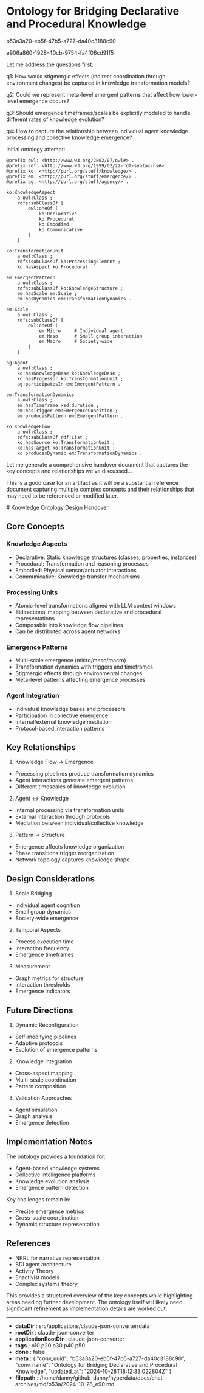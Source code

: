 # Ontology for Bridging Declarative and Procedural Knowledge

b53a3a20-eb5f-47b5-a727-da40c3188c90

e906a860-1928-40cb-9754-fa4f06cd91f5

 Let me address the questions first:

q1: How would stigmergic effects (indirect coordination through environment changes) be captured in knowledge transformation models?

q2: Could we represent meta-level emergent patterns that affect how lower-level emergence occurs?

q3: Should emergence timeframes/scales be explicitly modeled to handle different rates of knowledge evolution?

q4: How to capture the relationship between individual agent knowledge processing and collective knowledge emergence?

Initial ontology attempt:

```turtle
@prefix owl: <http://www.w3.org/2002/07/owl#> .
@prefix rdf: <http://www.w3.org/1999/02/22-rdf-syntax-ns#> .
@prefix ko: <http://purl.org/stuff/knowledge/> .
@prefix em: <http://purl.org/stuff/emergence/> .
@prefix ag: <http://purl.org/stuff/agency/> .

ko:KnowledgeAspect
    a owl:Class ;
    rdfs:subClassOf [
        owl:oneOf (
            ko:Declarative 
            ko:Procedural
            ko:Embodied
            ko:Communicative
        )
    ] .

ko:TransformationUnit
    a owl:Class ;
    rdfs:subClassOf ko:ProcessingElement ;
    ko:hasAspect ko:Procedural .

em:EmergentPattern 
    a owl:Class ;
    rdfs:subClassOf ko:KnowledgeStructure ;
    em:hasScale em:Scale ;
    em:hasDynamics em:TransformationDynamics .

em:Scale
    a owl:Class ;
    rdfs:subClassOf [
        owl:oneOf (
            em:Micro     # Individual agent
            em:Meso      # Small group interaction  
            em:Macro     # Society-wide
        )
    ] .

ag:Agent
    a owl:Class ;
    ko:hasKnowledgeBase ko:KnowledgeBase ;
    ko:hasProcessor ko:TransformationUnit ;
    ag:participatesIn em:EmergentPattern .

em:TransformationDynamics
    a owl:Class ;
    em:hasTimeframe xsd:duration ;
    em:hasTrigger em:EmergenceCondition ;
    em:producesPattern em:EmergentPattern .

ko:KnowledgeFlow 
    a owl:Class ;
    rdfs:subClassOf rdf:List ;
    ko:hasSource ko:TransformationUnit ;
    ko:hasTarget ko:TransformationUnit ;
    ko:producesDynamic em:TransformationDynamics .
```

Let me generate a comprehensive handover document that captures the key concepts and relationships we've discussed...

<antThinking>This is a good case for an artifact as it will be a substantial reference document capturing multiple complex concepts and their relationships that may need to be referenced or modified later.</antThinking>

<antArtifact identifier="knowledge-ontology-handover" type="text/markdown" title="Knowledge Ontology Design Handover">
# Knowledge Ontology Design Handover

## Core Concepts

### Knowledge Aspects
- Declarative: Static knowledge structures (classes, properties, instances)
- Procedural: Transformation and reasoning processes
- Embodied: Physical sensor/actuator interactions
- Communicative: Knowledge transfer mechanisms

### Processing Units
- Atomic-level transformations aligned with LLM context windows
- Bidirectional mapping between declarative and procedural representations
- Composable into knowledge flow pipelines
- Can be distributed across agent networks

### Emergence Patterns
- Multi-scale emergence (micro/meso/macro)
- Transformation dynamics with triggers and timeframes
- Stigmergic effects through environmental changes
- Meta-level patterns affecting emergence processes

### Agent Integration  
- Individual knowledge bases and processors
- Participation in collective emergence
- Internal/external knowledge mediation
- Protocol-based interaction patterns

## Key Relationships

1. Knowledge Flow → Emergence
- Processing pipelines produce transformation dynamics
- Agent interactions generate emergent patterns
- Different timescales of knowledge evolution

2. Agent ↔ Knowledge
- Internal processing via transformation units
- External interaction through protocols
- Mediation between individual/collective knowledge

3. Pattern → Structure
- Emergence affects knowledge organization
- Phase transitions trigger reorganization
- Network topology captures knowledge shape

## Design Considerations

1. Scale Bridging
- Individual agent cognition
- Small group dynamics
- Society-wide emergence

2. Temporal Aspects
- Process execution time
- Interaction frequency
- Emergence timeframes

3. Measurement
- Graph metrics for structure
- Interaction thresholds
- Emergence indicators

## Future Directions

1. Dynamic Reconfiguration
- Self-modifying pipelines
- Adaptive protocols
- Evolution of emergence patterns

2. Knowledge Integration
- Cross-aspect mapping
- Multi-scale coordination
- Pattern composition

3. Validation Approaches
- Agent simulation
- Graph analysis
- Emergence detection

## Implementation Notes

The ontology provides a foundation for:
- Agent-based knowledge systems
- Collective intelligence platforms
- Knowledge evolution analysis
- Emergence pattern detection

Key challenges remain in:
- Precise emergence metrics
- Cross-scale coordination
- Dynamic structure representation

## References

- NKRL for narrative representation
- BDI agent architecture
- Activity Theory
- Enactivist models
- Complex systems theory
</antArtifact>

This provides a structured overview of the key concepts while highlighting areas needing further development. The ontology itself will likely need significant refinement as implementation details are worked out.

---

* **dataDir** : src/applications/claude-json-converter/data
* **rootDir** : claude-json-converter
* **applicationRootDir** : claude-json-converter
* **tags** : p10.p20.p30.p40.p50
* **done** : false
* **meta** : {
  "conv_uuid": "b53a3a20-eb5f-47b5-a727-da40c3188c90",
  "conv_name": "Ontology for Bridging Declarative and Procedural Knowledge",
  "updated_at": "2024-10-28T18:12:33.022804Z"
}
* **filepath** : /home/danny/github-danny/hyperdata/docs/chat-archives/md/b53a/2024-10-28_e90.md